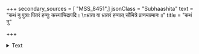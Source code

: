 +++
secondary_sources = [ "MSS_8451",]
jsonClass = "Subhaashita"
text = "कथं नु पुत्राः पितरं हन्युः कस्यांचिदापदि।  \nभ्राता वा भ्रातरं हन्यात् सौमित्रे प्राणमात्मानः॥"
title = "कथं नु"

+++

<details><summary>Text</summary>

कथं नु पुत्राः पितरं हन्युः कस्यांचिदापदि।  
भ्राता वा भ्रातरं हन्यात् सौमित्रे प्राणमात्मानः॥
</details>

